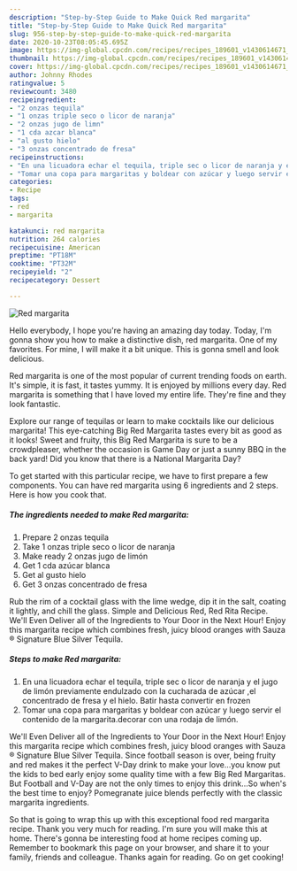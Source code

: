 ```yaml
---
description: "Step-by-Step Guide to Make Quick Red margarita"
title: "Step-by-Step Guide to Make Quick Red margarita"
slug: 956-step-by-step-guide-to-make-quick-red-margarita
date: 2020-10-23T08:05:45.695Z
image: https://img-global.cpcdn.com/recipes/recipes_189601_v1430614671_receta_foto_00189601-q7ccuxqs2uhuksfttkxx/751x532cq70/red-margarita-foto-principal.jpg
thumbnail: https://img-global.cpcdn.com/recipes/recipes_189601_v1430614671_receta_foto_00189601-q7ccuxqs2uhuksfttkxx/751x532cq70/red-margarita-foto-principal.jpg
cover: https://img-global.cpcdn.com/recipes/recipes_189601_v1430614671_receta_foto_00189601-q7ccuxqs2uhuksfttkxx/751x532cq70/red-margarita-foto-principal.jpg
author: Johnny Rhodes
ratingvalue: 5
reviewcount: 3480
recipeingredient:
- "2 onzas tequila"
- "1 onzas triple seco o licor de naranja"
- "2 onzas jugo de limn"
- "1 cda azcar blanca"
- "al gusto hielo"
- "3 onzas concentrado de fresa"
recipeinstructions:
- "En una licuadora echar el tequila, triple sec o licor de naranja y el jugo de limón previamente endulzado con la cucharada de azúcar ,el concentrado de fresa y el hielo. Batir hasta convertir en frozen"
- "Tomar una copa para margaritas y boldear con azúcar y luego servir el contenido de la margarita.decorar con una rodaja de limón."
categories:
- Recipe
tags:
- red
- margarita

katakunci: red margarita 
nutrition: 264 calories
recipecuisine: American
preptime: "PT18M"
cooktime: "PT32M"
recipeyield: "2"
recipecategory: Dessert

---
```



![Red margarita](https://img-global.cpcdn.com/recipes/recipes_189601_v1430614671_receta_foto_00189601-q7ccuxqs2uhuksfttkxx/751x532cq70/red-margarita-foto-principal.jpg)

Hello everybody, I hope you're having an amazing day today. Today, I'm gonna show you how to make a distinctive dish, red margarita. One of my favorites. For mine, I will make it a bit unique. This is gonna smell and look delicious.

Red margarita is one of the most popular of current trending foods on earth. It's simple, it is fast, it tastes yummy. It is enjoyed by millions every day. Red margarita is something that I have loved my entire life. They're fine and they look fantastic.

Explore our range of tequilas or learn to make cocktails like our delicious margarita! This eye-catching Big Red Margarita tastes every bit as good as it looks! Sweet and fruity, this Big Red Margarita is sure to be a crowdpleaser, whether the occasion is Game Day or just a sunny BBQ in the back yard! Did you know that there is a National Margarita Day?


To get started with this particular recipe, we have to first prepare a few components. You can have red margarita using 6 ingredients and 2 steps. Here is how you cook that.

<!--inarticleads1-->

##### The ingredients needed to make Red margarita:

1. Prepare 2 onzas tequila
1. Take 1 onzas triple seco o licor de naranja
1. Make ready 2 onzas jugo de limón
1. Get 1 cda azúcar blanca
1. Get al gusto hielo
1. Get 3 onzas concentrado de fresa


Rub the rim of a cocktail glass with the lime wedge, dip it in the salt, coating it lightly, and chill the glass. Simple and Delicious Red, Red Rita Recipe. We&#39;ll Even Deliver all of the Ingredients to Your Door in the Next Hour! Enjoy this margarita recipe which combines fresh, juicy blood oranges with Sauza ® Signature Blue Silver Tequila. 

<!--inarticleads2-->

##### Steps to make Red margarita:

1. En una licuadora echar el tequila, triple sec o licor de naranja y el jugo de limón previamente endulzado con la cucharada de azúcar ,el concentrado de fresa y el hielo. Batir hasta convertir en frozen
1. Tomar una copa para margaritas y boldear con azúcar y luego servir el contenido de la margarita.decorar con una rodaja de limón.


We&#39;ll Even Deliver all of the Ingredients to Your Door in the Next Hour! Enjoy this margarita recipe which combines fresh, juicy blood oranges with Sauza ® Signature Blue Silver Tequila. Since football season is over, being fruity and red makes it the perfect V-Day drink to make your love…you know put the kids to bed early enjoy some quality time with a few Big Red Margaritas. But Football and V-Day are not the only times to enjoy this drink…So when&#39;s the best time to enjoy? Pomegranate juice blends perfectly with the classic margarita ingredients. 

So that is going to wrap this up with this exceptional food red margarita recipe. Thank you very much for reading. I'm sure you will make this at home. There's gonna be interesting food at home recipes coming up. Remember to bookmark this page on your browser, and share it to your family, friends and colleague. Thanks again for reading. Go on get cooking!
